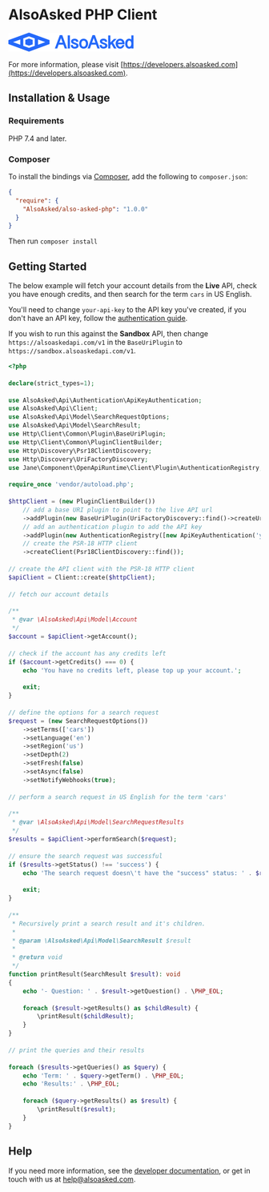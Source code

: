 # AlsoAsked PHP Client

<!-- focus: false -->
![AlsoAsked Logo](/assets/images/logo-blue.png)

For more information, please visit [https://developers.alsoasked.com](https://developers.alsoasked.com).

## Installation & Usage

### Requirements

PHP 7.4 and later.

### Composer

To install the bindings via [Composer](https://getcomposer.org/), add the following to `composer.json`:

```json
{
  "require": {
    "AlsoAsked/also-asked-php": "1.0.0"
  }
}
```

Then run `composer install`

## Getting Started

The below example will fetch your account details from the **Live** API, check you have enough credits, and then search for the term `cars` in US English.

You'll need to change `your-api-key` to the API key you've created, if you don't have an API key, follow the [authentication guide](https://developers.alsoasked.com/docs/also-asked/j389o9lgezike-authentication).

If you wish to run this against the **Sandbox** API, then change `https://alsoaskedapi.com/v1` in the `BaseUriPlugin` to `https://sandbox.alsoaskedapi.com/v1`.

```php
<?php

declare(strict_types=1);

use AlsoAsked\Api\Authentication\ApiKeyAuthentication;
use AlsoAsked\Api\Client;
use AlsoAsked\Api\Model\SearchRequestOptions;
use AlsoAsked\Api\Model\SearchResult;
use Http\Client\Common\Plugin\BaseUriPlugin;
use Http\Client\Common\PluginClientBuilder;
use Http\Discovery\Psr18ClientDiscovery;
use Http\Discovery\UriFactoryDiscovery;
use Jane\Component\OpenApiRuntime\Client\Plugin\AuthenticationRegistry;

require_once 'vendor/autoload.php';

$httpClient = (new PluginClientBuilder())
    // add a base URI plugin to point to the live API url
    ->addPlugin(new BaseUriPlugin(UriFactoryDiscovery::find()->createUri('https://alsoaskedapi.com/v1')))
    // add an authentication plugin to add the API key
    ->addPlugin(new AuthenticationRegistry([new ApiKeyAuthentication('your-api-key')]))
    // create the PSR-18 HTTP client
    ->createClient(Psr18ClientDiscovery::find());

// create the API client with the PSR-18 HTTP client
$apiClient = Client::create($httpClient);

// fetch our account details

/**
 * @var \AlsoAsked\Api\Model\Account
 */
$account = $apiClient->getAccount();

// check if the account has any credits left
if ($account->getCredits() === 0) {
    echo 'You have no credits left, please top up your account.';

    exit;
}

// define the options for a search request
$request = (new SearchRequestOptions())
    ->setTerms(['cars'])
    ->setLanguage('en')
    ->setRegion('us')
    ->setDepth(2)
    ->setFresh(false)
    ->setAsync(false)
    ->setNotifyWebhooks(true);

// perform a search request in US English for the term 'cars'

/**
 * @var \AlsoAsked\Api\Model\SearchRequestResults
 */
$results = $apiClient->performSearch($request);

// ensure the search request was successful
if ($results->getStatus() !== 'success') {
    echo 'The search request doesn\'t have the "success" status: ' . $results->getStatus();

    exit;
}

/**
 * Recursively print a search result and it's children.
 *
 * @param \AlsoAsked\Api\Model\SearchResult $result
 *
 * @return void
 */
function printResult(SearchResult $result): void
{
    echo '- Question: ' . $result->getQuestion() . \PHP_EOL;

    foreach ($result->getResults() as $childResult) {
        \printResult($childResult);
    }
}

// print the queries and their results

foreach ($results->getQueries() as $query) {
    echo 'Term: ' . $query->getTerm() . \PHP_EOL;
    echo 'Results:' . \PHP_EOL;

    foreach ($query->getResults() as $result) {
        \printResult($result);
    }
}
```
## Help

If you need more information, see the [developer documentation](https://developers.alsoasked.com), or get in touch with us at [help@alsoasked.com](mailto:help@alsoasked.com).
